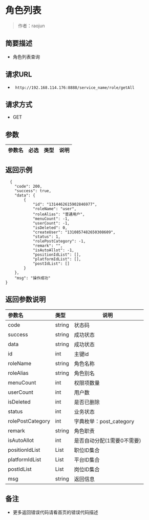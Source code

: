 # 角色列表

> 作者：raojun

## 简要描述

- 角色列表查询

## 请求URL
- ` http://192.168.114.176:8888/service_name/role/getAll`
## 请求方式
- GET
## 参数

|参数名|必选|类型|说明|
|:----    |:---|:----- |-----   |

## 返回示例

```
  {
    "code": 200,
    "success": true,
    "data": {
        {
            "id": "1314462615902846977",
            "roleName": "user",
            "roleAlias": "普通用户",
            "menuCount": -1,
            "userCount": -1,
            "isDeleted": 0,
            "createUser": "1310857482650308609",
            "status": 1,
            "rolePostCategory": -1,
            "remark": "",
            "isAutoAllot": -1,
            "positionIdList": [],
            "platformIdList": [],
            "postIdList": []
        }
    },
    "msg": "操作成功"
}
```

## 返回参数说明

|参数名|类型|说明|
|:-----  |:-----|-----                           |
|code |string   |状态码   |
|success |string   |成功状态   |
|data |string   |成功状态   |
|id |int   |主键id   |
|roleName |string   |角色名称   |
|roleAlias |string   |角色别名   |
|menuCount |int   |权限项数量   |
|userCount |int   |用户数   |
|isDeleted |int   |是否已删除   |
|status |int   |业务状态   |
|rolePostCategory |int   |字典枚举：post_category   |
|remark |string   |角色职责   |
|isAutoAllot |int   |是否自动分配(1需要0不需要)   |
|positionIdList |List   |职位ID集合   |
|platformIdList |List   |平台ID集合   |
|postIdList |List   |岗位ID集合   |
|msg |string   |返回信息   |


## 备注

- 更多返回错误代码请看首页的错误代码描述